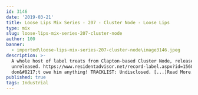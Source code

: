```yaml
---
id: 3146
date: '2019-03-21'
title: Loose Lips Mix Series - 207 - Cluster Node - Loose Lips
type: mix
slug: loose-lips-mix-series-207-cluster-node
author: 100
banner:
  - imported\loose-lips-mix-series-207-cluster-node\image3146.jpeg
description: >-
  A whole host of label treats from Clapton-based Cluster Node, released and
  unreleased. https://www.residentadvisor.net/record-label.aspx?id=15608 You
  don&#8217;t owe him anything! TRACKLIST: Undisclosed. [...]Read More...
published: true
tags: Industrial
---
```


